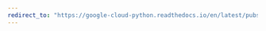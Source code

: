 ```yaml
---
redirect_to: "https://google-cloud-python.readthedocs.io/en/latest/pubsub/subscriber/api/client.html"
---
```

